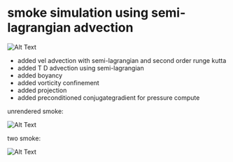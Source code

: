 # smoke simulation using semi-lagrangian advection # 

![Alt Text](https://github.com/LanLou123/SmokeSim/tree/master/image/nn.JPG)

- added vel advection with semi-lagrangian and second order runge kutta
- added T D advection using semi-lagrangian
- added boyancy
- added vorticity confinement
- added projection
- added preconditioned conjugategradient for pressure compute

unrendered smoke:

![Alt Text](https://media.giphy.com/media/65AXrppLIHxzeOaZ0B/giphy.gif)

two smoke:

![Alt Text](https://media.giphy.com/media/7vARMobfm84XkBxICt/giphy.gif)
